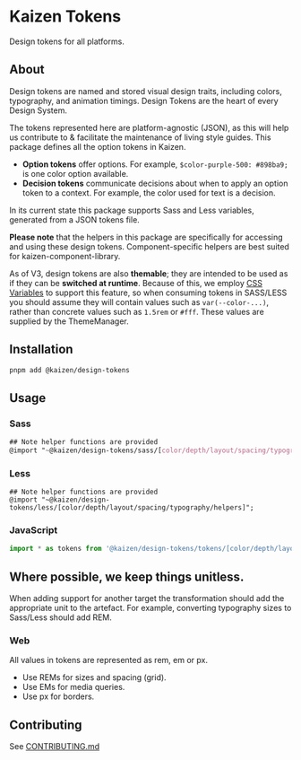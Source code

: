 # Kaizen Tokens

Design tokens for all platforms.

## About

Design tokens are named and stored visual design traits, including colors, typography, and animation timings. Design Tokens are the heart of every Design System.

The tokens represented here are platform-agnostic (JSON), as this will help us contribute to & facilitate the maintenance of living style guides. This package defines all the option tokens in Kaizen.

- **Option tokens** offer options. For example, `$color-purple-500: #898ba9;` is one color option available.
- **Decision tokens** communicate decisions about when to apply an option token to a context. For example, the color used for text is a decision.

In its current state this package supports Sass and Less variables, generated from a JSON tokens file.

**Please note** that the helpers in this package are specifically for accessing and using these design tokens. Component-specific helpers are best suited for kaizen-component-library.

As of V3, design tokens are also **themable**; they are intended to be used as if they can be **switched at runtime**. Because of this, we employ [CSS Variables](https://developer.mozilla.org/en-US/docs/Web/CSS/Using_CSS_custom_properties)
to support this feature, so when consuming tokens in SASS/LESS you should assume they will contain values such as `var(--color-...)`, rather than concrete values such as `1.5rem` or `#fff`.
These values are supplied by the ThemeManager.

## Installation

```sh
pnpm add @kaizen/design-tokens
```

## Usage

### Sass

```scss
## Note helper functions are provided
@import "~@kaizen/design-tokens/sass/[color/depth/layout/spacing/typography/helpers]";
```

### Less

```less
## Note helper functions are provided
@import "~@kaizen/design-tokens/less/[color/depth/layout/spacing/typography/helpers]";
```

### JavaScript

```js
import * as tokens from '@kaizen/design-tokens/tokens/[color/depth/layout/spacing/typography]'
```

## Where possible, we keep things unitless.

When adding support for another target the transformation should add the appropriate unit to the artefact. For example, converting typography sizes to Sass/Less should add REM.

### Web

All values in tokens are represented as rem, em or px.

- Use REMs for sizes and spacing (grid).
- Use EMs for media queries.
- Use px for borders.

## Contributing

See [CONTRIBUTING.md](https://github.com/cultureamp/kaizen-design-system/blob/main/packages/design-tokens/CONTRIBUTING.md)
